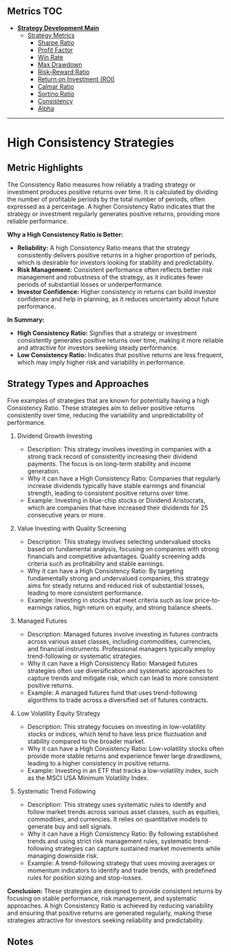 ## Metrics TOC

- [**Strategy Development Main**](../README.md)
  - [Strategy Metrics](README.md)
    - [Sharpe Ratio](sharpe_ratios.md)
    - [Profit Factor](profit_factor.md)
    - [Win Rate](win_rate.md)
    - [Max Drawdown](max_drawdown.md)
    - [Risk-Reward Ratio](risk_reward_ratio.md)
    - [Return on Investment (ROI)](roi.md)
    - [Calmar Ratio](calmar_ratio.md)
    - [Sortino Ratio](sortino_ratio.md)
    - [Consistency](consistency.md)
    - [Alpha](alpha.md)

---

# High Consistency Strategies

## Metric Highlights

The Consistency Ratio measures how reliably a trading strategy or investment produces positive returns over time. It is calculated by dividing the number of profitable periods by the total number of periods, often expressed as a percentage. A higher Consistency Ratio indicates that the strategy or investment regularly generates positive returns, providing more reliable performance.

**Why a High Consistency Ratio is Better:**

- **Reliability:** A high Consistency Ratio means that the strategy consistently delivers positive returns in a higher proportion of periods, which is desirable for investors looking for stability and predictability.
- **Risk Management:** Consistent performance often reflects better risk management and robustness of the strategy, as it indicates fewer periods of substantial losses or underperformance.
- **Investor Confidence:** Higher consistency in returns can build investor confidence and help in planning, as it reduces uncertainty about future performance.

**In Summary:**

- **High Consistency Ratio:** Signifies that a strategy or investment consistently generates positive returns over time, making it more reliable and attractive for investors seeking steady performance.
- **Low Consistency Ratio:** Indicates that positive returns are less frequent, which may imply higher risk and variability in performance.

## Strategy Types and Approaches

Five examples of strategies that are known for potentially having a high Consistency Ratio. These strategies aim to deliver positive returns consistently over time, reducing the variability and unpredictability of performance.

1. Dividend Growth Investing

   - Description: This strategy involves investing in companies with a strong track record of consistently increasing their dividend payments. The focus is on long-term stability and income generation.
   - Why it can have a High Consistency Ratio: Companies that regularly increase dividends typically have stable earnings and financial strength, leading to consistent positive returns over time.
   - Example: Investing in blue-chip stocks or Dividend Aristocrats, which are companies that have increased their dividends for 25 consecutive years or more.

2. Value Investing with Quality Screening

   - Description: This strategy involves selecting undervalued stocks based on fundamental analysis, focusing on companies with strong financials and competitive advantages. Quality screening adds criteria such as profitability and stable earnings.
   - Why it can have a High Consistency Ratio: By targeting fundamentally strong and undervalued companies, this strategy aims for steady returns and reduced risk of substantial losses, leading to more consistent performance.
   - Example: Investing in stocks that meet criteria such as low price-to-earnings ratios, high return on equity, and strong balance sheets.

3. Managed Futures

   - Description: Managed futures involve investing in futures contracts across various asset classes, including commodities, currencies, and financial instruments. Professional managers typically employ trend-following or systematic strategies.
   - Why it can have a High Consistency Ratio: Managed futures strategies often use diversification and systematic approaches to capture trends and mitigate risk, which can lead to more consistent positive returns.
   - Example: A managed futures fund that uses trend-following algorithms to trade across a diversified set of futures contracts.

4. Low Volatility Equity Strategy

   - Description: This strategy focuses on investing in low-volatility stocks or indices, which tend to have less price fluctuation and stability compared to the broader market.
   - Why it can have a High Consistency Ratio: Low-volatility stocks often provide more stable returns and experience fewer large drawdowns, leading to a higher consistency in positive returns.
   - Example: Investing in an ETF that tracks a low-volatility index, such as the MSCI USA Minimum Volatility Index.

5. Systematic Trend Following

   - Description: This strategy uses systematic rules to identify and follow market trends across various asset classes, such as equities, commodities, and currencies. It relies on quantitative models to generate buy and sell signals.
   - Why it can have a High Consistency Ratio: By following established trends and using strict risk management rules, systematic trend-following strategies can capture sustained market movements while managing downside risk.
   - Example: A trend-following strategy that uses moving averages or momentum indicators to identify and trade trends, with predefined rules for position sizing and stop-losses.

**Conclusion:**
These strategies are designed to provide consistent returns by focusing on stable performance, risk management, and systematic approaches. A high Consistency Ratio is achieved by reducing variability and ensuring that positive returns are generated regularly, making these strategies attractive for investors seeking reliability and predictability.




## Notes


